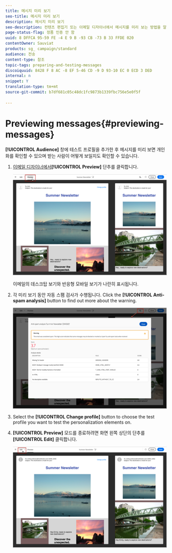 ```yaml
---
title: 메시지 미리 보기
seo-title: 메시지 미리 보기
description: 메시지 미리 보기
seo-description: 컨텐츠 편집기 또는 이메일 디자이너에서 메시지를 미리 보는 방법을 알아봅니다.
page-status-flag: 정품 인증 안 함
uuid: 8 DFFCA 95-59 FE -4 E 9 B -93 CB -73 B 33 FFDE 020
contentOwner: Sauviat
products: sg_ campaign/standard
audience: 전송
content-type: 참조
topic-tags: preparing-and-testing-messages
discoiquuid: 8428 F 8 AC -8 EF 5-46 CD -9 D 93-10 EC 0 ECD 3 DED
internal: n
snippet: Y
translation-type: tm+mt
source-git-commit: b7df681c05c48dc1fc9873b1339fbc756e5e0f5f

---
```



# Previewing messages{#previewing-messages}

**[!UICONTROL Audience]** 창에 테스트 프로필을 추가한 후 메시지를 미리 보면 개인화를 확인할 수 있으며 받는 사람이 어떻게 보일지도 확인할 수 있습니다.

1. [이메일 디자이너에서](../../designing/using/about-email-content-design.md#about-the-email-designer)**[!UICONTROL Preview]** 단추를 클릭합니다.

   ![](assets/sending_preview.png)

   이메일의 데스크탑 보기와 반응형 모바일 보기가 나란히 표시됩니다.

1. 각 미리 보기 동안 자동 스팸 검사가 수행됩니다. Click the **[!UICONTROL Anti-spam analysis]** button to find out more about the warning.

   ![](assets/sending_anti-spam_analysis.png)

1. Select the **[!UICONTROL Change profile]** button to choose the test profile you want to test the personalization elements on.
1. **[!UICONTROL Preview]** 모드를 종료하려면 화면 왼쪽 상단의 단추를 **[!UICONTROL Edit]** 클릭합니다.

   ![](assets/sending_preview_edit.png)

